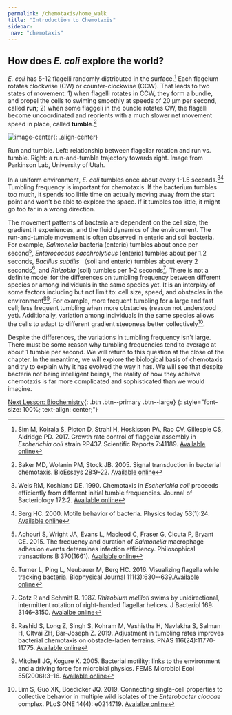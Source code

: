 ```yaml
---
permalink: /chemotaxis/home_walk
title: "Introduction to Chemotaxis"
sidebar:
 nav: "chemotaxis"
---
```


## How does *E. coli* explore the world?

*E. coli* has 5-12 flagelli randomly distributed in the surface.[^Sim2017] Each flagelum rotates clockwise (CW) or counter-clockwise (CCW). That leads to two states of movement: 1) when flagelli rotates in CCW, they form a bundle, and propel the cells to swiming smoothly at speeds of 20 µm per second, called **run**; 2) when some flaggeli in the bundle rotates CW, the flagelli become uncoordinated and reorients with a much slower net movement speed in place, called **tumble**.[^Baker2005]

![image-center](../assets/images/chemotaxis_intro_runtumble.png){: .align-center}
<figcaption>Run and tumble. Left: relationship between flagellar rotation and run vs. tumble. Right: a run-and-tumble trajectory towards right. Image from Parkinson Lab, University of Utah.</figcaption>

In a uniform environment, *E. coli* tumbles once about every 1-1.5 seconds.[^Weis1990][^Berg2000] Tumbling frequency is important for chemotaxis. If the bacterium tumbles too much, it spends too little time on actually moving away from the start point and won't be able to explore the space. If it tumbles too little, it might go too far in a wrong direction. 

The movement patterns of bacteria are dependent on the cell size, the gradient it experiences, and the fluid dynamics of the environment. The run-and-tumble movement is often observed in enteric and soil bacteria. For example, *Salmonella* bacteria (enteric) tumbles about once per second[^Achouri2015], *Enterococcus sacchrolyticus* (enteric) tumbles about per 1.2 seconds, *Bacillus subtilis* （soil and enteric) tumbles about every 2 seconds[^Turner2016], and *Rhizobia* (soil) tumbles per 1-2 seconds[^Gotz1987]. There is not a definite model for the differences on tumbling frequency between different species or among individuals in the same species yet. It is an interplay of some factors including but not limit to: cell size, speed, and obstacles in the environment[^Rashid2019][^Mitchell2005]. For example, more frequent tumbling for a large and fast cell; less frequent tumbling when more obstacles (reason not understood yet). Additionally, variation among individuals in the same species allows the cells to adapt to different gradient steepness better collectively[^Lim2019].

Despite the differences, the variations in tumbling frequency isn't large. There must be some reason why tumbling frequencies tend to average at about 1 tumble per second. We will return to this question at the close of the chapter. In the meantime, we will explore the biological basis of chemotaxis and try to explain why it has evolved the way it has. We will see that despite bacteria not being intelligent beings, the reality of how they achieve chemotaxis is far more complicated and sophisticated than we would imagine.


[^Munroe]: Randall Munroe. What If? [Available online](https://what-if.xkcd.com/)

[^Pierucci1978]: Pierucci O. 1978. Dimensions of *Escherichia coli* at various growth rates: Model of envelope growth. Journal of Bacteriology 135(2):559-574. [Available online](https://jb.asm.org/content/jb/135/2/559.full.pdf)

[^Sim2017]: Sim M, Koirala S, Picton D, Strahl H, Hoskisson PA, Rao CV, Gillespie CS, Aldridge PD. 2017. Growth rate control of flaggelar assembly in *Escherichia coli* strain RP437. Scientific Reports 7:41189. [Available online](https://www.nature.com/articles/srep41189#:~:text=Escherichia%20coli%20is%20a%20prominent,distributed%20across%20the%20cell%20surface.)

[^Baker2005]: Baker MD, Wolanin PM, Stock JB. 2005. Signal transduction in bacterial chemotaxis. BioEssays 28:9-22. [Available online](https://pubmed.ncbi.nlm.nih.gov/16369945/)

[^Weis1990]: Weis RM, Koshland DE. 1990. Chemotaxis in *Escherichia coli* proceeds efficiently from different initial tumble frequencies. Journal of Bacteriology 172:2. [Available online](https://jb.asm.org/content/jb/172/2/1099.full.pdf)

[^Berg2000]: Berg HC. 2000. Motile behavior of bacteria. Physics today 53(1):24. [Available online](https://physicstoday.scitation.org/doi/pdf/10.1063/1.882934)

[^Achouri2015]: Achouri S, Wright JA, Evans L, Macleod C, Fraser G, Cicuta P, Bryant CE. 2015. The frequency and duration of *Salmonella* macrophage adhesion events determines infection efficiency. Philosophical transactions B 370(1661). [Available online](https://www.ncbi.nlm.nih.gov/pmc/articles/PMC4275903/)

[^Turner2016]: Turner L, Ping L, Neubauer M, Berg HC. 2016. Visualizing flagella while tracking bacteria. Biophysical Journal 111(3):630--639.[Available online](https://pubmed.ncbi.nlm.nih.gov/27508446/)

[^Parkinson2015]: Parkinson JS, Hazelbauer, Falke JJ. 2015. Signaling and sensory adaptation in *Escherichia coli* chemoreceptors: 2015 update. [Available online](https://www.sciencedirect.com/science/article/abs/pii/S0966842X15000578)

[^Yang2019]: Yang W, Cassidy CK, Ames P, Diebolder CA, Schulten K, Luthey-Schulten Z, Parkinson JS, Briegel A. 2019. *In situ* confomraitonal changes of the *Escherichia coli* serine chemoreceptor in different signaling states. mBio. [Available online](https://mbio.asm.org/content/10/4/e00973-19/article-info)

[^Saragosti2001]: Saragosti J, Calvez V, Bournaveas, N, Perthame B, Buguin A, Silberzan P. 2001. Directional persistence of chemotactic bacteria in a traveling concentration wave. PNAS. [Available online](https://www.pnas.org/content/pnas/108/39/16235.full.pdf)

[^Gotz1987]: Gotz R and Schmitt R. 1987. *Rhizobium meliloti* swims by unidirectional, intermittent rotation of right-handed flagellar helices. J Bacteriol 169: 3146–3150. [Avaialbe online](https://www.ncbi.nlm.nih.gov/pmc/articles/PMC212363/)

[^Lim2019]: Lim S, Guo XK, Boedicker JQ. 2019. Connecting single-cell properties to collective behavior in multiple wild isolates of the *Enterobacter cloacae* complex. PLoS ONE 14(4): e0214719. [Avaialbe online](https://doi.org/10.1371/journal.pone.0214719)

[^Rashid2019]: Rashid S, Long Z, Singh S, Kohram M, Vashistha H, Navlakha S, Salman H, Oltvai ZH, Bar-Joseph Z. 2019. Adjustment in tumbling rates improves bacterial chemotaxis on obstacle-laden terrains. PNAS 116(24):11770-11775. [Available online](https://www.pnas.org/content/116/24/11770)

[^Mitchell2005]: Mitchell JG, Kogure K. 2005. Bacterial motility: links to the environment and a driving force for
microbial physics. FEMS Microbiol Ecol 55(2006):3–16. [Available online](https://academic.oup.com/femsec/article/55/1/3/554107)

[Next Lesson: Biochemistry](home_biochemistry){: .btn .btn--primary .btn--large}
{: style="font-size: 100%; text-align: center;"}

